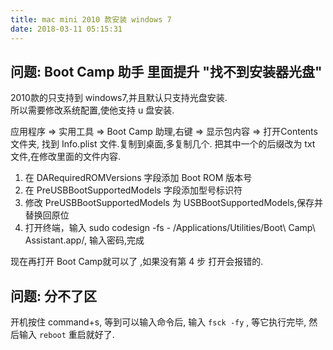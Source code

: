 ```yaml
---
title: mac mini 2010 款安装 windows 7
date: 2018-03-11 05:15:31
---
```


## 问题: Boot Camp 助手 里面提升 "找不到安装器光盘"
2010款的只支持到 windows7,并且默认只支持光盘安装.   
所以需要修改系统配置,使他支持 u 盘安装.    

应用程序 => 实用工具 => Boot Camp 助理,右键 => 显示包内容 => 打开Contents文件夹, 找到 Info.plist 文件.复制到桌面,多复制几个.
把其中一个的后缀改为 txt 文件,在修改里面的文件内容.  

1. 在 DARequiredROMVersions 字段添加 Boot ROM 版本号
2. 在 PreUSBBootSupportedModels 字段添加型号标识符
3. 修改 PreUSBBootSupportedModels 为 USBBootSupportedModels,保存并替换回原位
4. 打开终端，输入 sudo codesign -fs - /Applications/Utilities/Boot\ Camp\ Assistant.app/, 输入密码,完成


现在再打开 Boot Camp就可以了 ,如果没有第 4 步 打开会报错的. 

## 问题: 分不了区
开机按住 command+s, 等到可以输入命令后, 输入 `fsck -fy` , 
等它执行完毕, 然后输入 `reboot` 重启就好了.